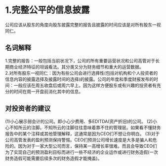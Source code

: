 # 1.完整公平的信息披露
公司应该从股东的角度向股东披露完整的报告且披露的时间应该是对所有股东一视同仁。

## 名词解释
1.完整的报告：一般包括当前状况下，公司的所有重要运营状况和公司高管对于长期商业经济特征的坦诚看法。其分类又分为财务细节和重大的运营数据。     
2.对所有股东一视同仁：因为有些公司会进行选择性(包括对机构和个人投资者的信息内容的披露选择及披露时间的选择)的披露。公司的年度和季度财报发布的时间：一般应该在周五收盘后或周六早上。因为这样方便股东或有兴趣的投资者有充分的时间在周一开盘前消化其中的信息。      

## 对投资者的建议
(1)小心展示弱会计的公司。即小心少费用、多EDITDA(资产折旧)的公司。
(2)小心不知所云的注脚。不知所云的注脚往往意味着靠不住的管理层。如果看不懂财务报告中的某个注释或其他管理解释，这通常是因为CEO们不想让你明白。
(3)对于公司高管发表的盈利预测保持警惕。CEO们预测公司增长速度是大多是骗人和危险的。因为对于一家大型公司而言，保持某一高增长率很难。而且会导致CEO们为了实现自己的预测盈利目标而进行一些不经济的企业运作或进行财务造假(一次财务造假可能需要后续多次的财务造假才能掩盖)。

